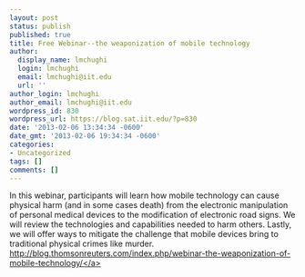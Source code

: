 ```yaml
---
layout: post
status: publish
published: true
title: Free Webinar--the weaponization of mobile technology
author:
  display_name: lmchughi
  login: lmchughi
  email: lmchughi@iit.edu
  url: ''
author_login: lmchughi
author_email: lmchughi@iit.edu
wordpress_id: 830
wordpress_url: https://blog.sat.iit.edu/?p=830
date: '2013-02-06 13:34:34 -0600'
date_gmt: '2013-02-06 19:34:34 -0600'
categories:
- Uncategorized
tags: []
comments: []
---
```

<p>In this webinar, participants will learn how mobile technology can cause physical harm (and in some cases death) from the electronic manipulation of personal medical devices to the modification of electronic road signs. We will review the technologies and capabilities needed to harm others. Lastly, we will offer ways to mitigate the challenge that mobile devices bring to traditional physical crimes like murder.<br />
<a href="http:&#47;&#47;blog.thomsonreuters.com&#47;index.php&#47;webinar-the-weaponization-of-mobile-technology&#47;">http:&#47;&#47;blog.thomsonreuters.com&#47;index.php&#47;webinar-the-weaponization-of-mobile-technology&#47;<&#47;a></p>
